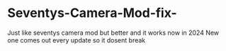 # Seventys-Camera-Mod-fix-
Just like seventys camera mod but better and it works now in 2024 New one comes out every update so it dosent break 
